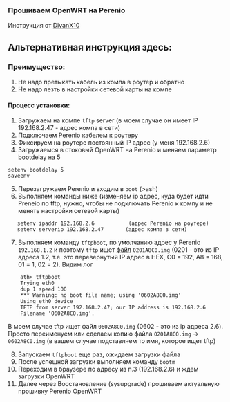 ### Прошиваем OpenWRT на Perenio

Инструкция от [DivanX10](https://github.com/DivanX10/Openwrt-scripts-for-gateway-zhwg11lm/wiki/%D0%A1%D1%82%D0%B0%D0%B2%D0%B8%D0%BC-OpenWRT-%D0%BD%D0%B0-%D1%88%D0%BB%D1%8E%D0%B7-Perenio-PEACG01 "DivanX10") 

## Альтернативная инструкция здесь:

### Преимущество:
1. Не надо претыкать кабель из компа в роутер и обратно
2. Не надо лезть в настройки сетевой карты на компе

#### Процесс установки:
1. Загружаем на компе `tftp` server (в моем случае он имеет IP 192.168.2.47 - адрес компа в сети)
2. Подключаем Perenio кабелем к роутеру
3. Фиксируем на роутере постоянный IP адрес (у меня 192.168.2.6)
4. Загружаемся в стоковый OpenWRT на Perenio и меняем параметр bootdelay на 5
```
setenv bootdelay 5
saveenv
```
5. Перезагружаем Perenio и входим в `boot` (>ash)
6. Выполняем команды ниже (изменяем ip адрес, куда будет идти Preneio по tftp, нужно, чтобы не подключать Perenio к компу и не менять настройки сетевой карты)
```
   setenv ipaddr 192.168.2.6           (адрес Perenio на роутере)
   setenv serverip 192.168.2.47       (адрес компа в сети)
```
7.  Выполняем команду `tftpboot`, по умолчанию адрес у Perenio `192.168.1.2` и поэтому `tftp` ищет [файл](https://github.com/d51x/perenio/blob/main/openwrt/0201A8C0.img "файл") `0201A8C0.img` (0201 - это из IP адреса 1.2, т.е. это перевернутый IP адрес в  HEX, C0 = 192, A8 = 168, 01 = 1, 02 = 2). Видим лог
```
	ath> tftpboot
	Trying eth0
	dup 1 speed 100
	*** Warning: no boot file name; using '0602A8C0.img'
	Using eth0 device
	TFTP from server 192.168.2.47; our IP address is 192.168.2.6
	Filename '0602A8C0.img'.
```
В моем случае tftp ищет файл `0602A8C0.img` (0602 - это из ip адреса 2.6).
Просто  переименуем или сделаем копию файла `0201A8C0.img` -> `0602A8C0.img` (в вашем случае подставляем то имя, которое ищет tftp)

8. Запускаем `tftpboot` еще раз, ожидаем загрузки файла
9. После успешной загрузки выполняем команду `bootm`
10. Переходим в браузере по адресу из п.3 (192.168.2.6) и ждем загрузки OpenWRT
11. Далее через Восстановление (sysupgrade) прошиваем актуальную прошивку Perenio OpenWRT
